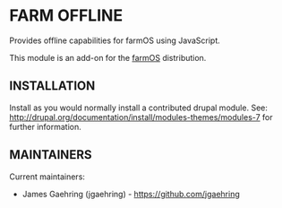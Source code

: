 FARM OFFLINE
============

Provides offline capabilities for farmOS using JavaScript.

This module is an add-on for the [farmOS](http://drupal.org/project/farm)
distribution.

INSTALLATION
------------

Install as you would normally install a contributed drupal module. See:
http://drupal.org/documentation/install/modules-themes/modules-7 for further
information.

MAINTAINERS
-----------

Current maintainers:
 * James Gaehring (jgaehring) - https://github.com/jgaehring

